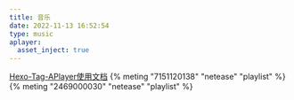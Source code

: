 ```yaml
---
title: 音乐
date: 2022-11-13 16:52:54
type: music
aplayer: 
  asset_inject: true
---
```


[Hexo-Tag-APlayer使用文档](https://github.com/MoePlayer/hexo-tag-aplayer/blob/master/docs/README-zh_cn.md)
{% meting "7151120138" "netease" "playlist" %}
{% meting "2469000030" "netease" "playlist" %}